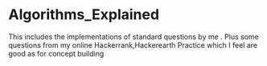 # Algorithms_Explained


This includes the implementations of standard questions by me .
Plus some questions from my online Hackerrank,Hackerearth Practice which I feel are good as for concept building
